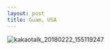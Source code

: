 ```yaml
---
layout: post
title: Guam, USA
---
```


![kakaotalk_20180222_155119247](https://user-images.githubusercontent.com/26464535/36524235-9d15d9ac-17e8-11e8-876b-35e67f748a1a.jpg)
